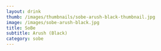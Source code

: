 ```yaml
---
layout: drink
thumb: /images/thumbnails/sobe-arush-black-thumbnail.jpg
image: /images/sobe-arush-black.jpg
title: SoBe
subtitle: Arush (Black)
category: sobe
---
```


